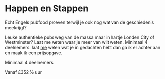 # Happen en Stappen

<span class="lead">Echt Engels pubfood proeven terwijl je ook nog wat van  de
geschiedenis meekrijgt?</span>

Leuke authentieke pubs weg van de massa maar in hartje Londen City of
Westminster? Laat me weten waar je meer van wilt weten. Minimaal 4 deelnemers.
laat [me](mailto:ans@nlgids.london) weten wat je in gedachten hebt dan ga ik er
achter aan en maak ik een prijsopgave.

Minimaal 4 deelnemers.

Vanaf <span class="price">£35</span><span class="duration">2 &frac12; uur</span>
